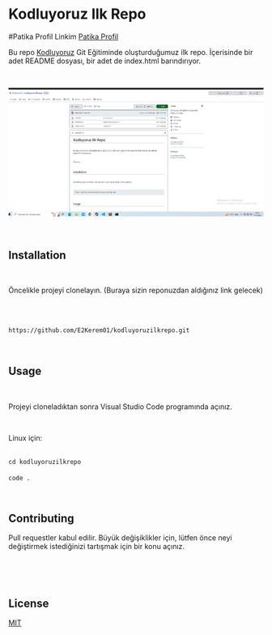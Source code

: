 
# Kodluyoruz Ilk Repo

#Patika Profil Linkim [Patika Profil](https://app.patika.dev/e2kerem01)
​

Bu repo [Kodluyoruz](https://www.kodluyoruz.org) Git Eğitiminde oluşturduğumuz ilk repo. İçerisinde bir adet README dosyası, bir adet de index.html barındırıyor.

​

![github](figures/github.PNG)

​

## Installation

​

Öncelikle projeyi clonelayın. (Buraya sizin reponuzdan aldığınız link gelecek)

​

```bash

https://github.com/E2Kerem01/kodluyoruzilkrepo.git

```

​

## Usage

​

Projeyi cloneladıktan sonra Visual Studio Code programında açınız.

​

Linux için:

```linux

cd kodluyoruzilkrepo

code .

```

​

## Contributing

Pull requestler kabul edilir. Büyük değişiklikler için, lütfen önce neyi değiştirmek istediğinizi tartışmak için bir konu açınız.

​

​

## License

[MIT](https://choosealicense.com/licenses/mit/)
